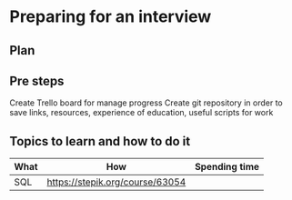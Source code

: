 # Preparing for an interview

## Plan

## Pre steps

Create Trello board for manage progress
Create git repository in order to save links, resources, experience of education, useful scripts for work

## Topics to learn and how to do it

| What          | How           			      | Spending time  |
| ------------- | ------------------------------- | -------------- |
| SQL           | https://stepik.org/course/63054 |                |
